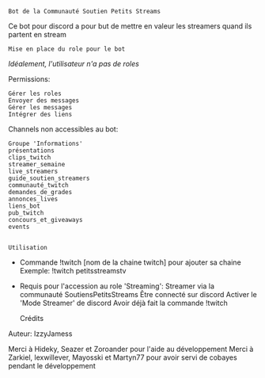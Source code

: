 	Bot de la Communauté Soutien Petits Streams

Ce bot pour discord a pour but de mettre en valeur les streamers quand ils partent en stream

	Mise en place du role pour le bot

_Idéalement, l'utilisateur n'a pas de roles_

Permissions:

	Gérer les roles
	Envoyer des messages
	Gérer les messages
	Intégrer des liens

Channels non accessibles au bot:

	Groupe 'Informations'
	présentations
	clips_twitch
	streamer_semaine
	live_streamers
	guide_soutien_streamers
	communauté_twitch
	demandes_de_grades
	annonces_lives
	liens_bot
	pub_twitch
	concours_et_giveaways
	events


	Utilisation

- Commande !twitch [nom de la chaine twitch] pour ajouter sa chaine
	Exemple: !twitch petitsstreamstv
- Requis pour l'accession au role 'Streaming':
	Streamer via la communauté SoutiensPetitsStreams
	Être connecté sur discord
	Activer le 'Mode Streamer' de discord
	Avoir déjà fait la commande !twitch

	Crédits

Auteur: IzzyJamess

Merci à Hideky, Seazer et Zoroander pour l'aide au développement
Merci à Zarkiel, lexwillever, Mayosski et Martyn77 pour avoir servi de cobayes pendant le développement